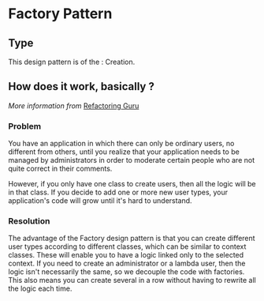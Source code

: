 # Factory Pattern

## Type

This design pattern is of the : Creation.

## How does it work, basically ?

*More information from* [Refactoring Guru](https://refactoring.guru/fr/design-patterns/factory-method)

### Problem

You have an application in which there can only be ordinary users, no different from others, until you realize that your application needs to be managed by administrators in order to moderate certain people who are not quite correct in their comments.

However, if you only have one class to create users, then all the logic will be in that class. If you decide to add one or more new user types, your application's code will grow until it's hard to understand.


### Resolution

The advantage of the Factory design pattern is that you can create different user types according to different classes, which can be similar to context classes. These will enable you to have a logic linked only to the selected context. If you need to create an administrator or a lambda user, then the logic isn't necessarily the same, so we decouple the code with factories. This also means you can create several in a row without having to rewrite all the logic each time.
